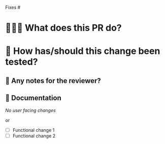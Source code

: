 <!-- IMPORTANT!
  - Every PR must reference an issue; this helps to explain the intent of the PR
 -->

Fixes #

# 👩🏻‍💻 What does this PR do? 
 <!-- Explain the changes you made, and why they're needed. Add a screenshot if you've made any UI changes!  -->

# 🧪 How has/should this change been tested? 
<!-- Explain how to setup for testing here if it is not already obvious, and how you've tested this PR. -->

## 💌 Any notes for the reviewer?
<!-- eg. Do you have any specific questions for the reviewer? Is there a high risk/complicated change they should focus on? If there are any general areas of the codebase your changes might have have touched or could cause side effects to, mention them here.-->

## 📃 Documentation
<!-- 
  - Bullet points or screenshots of any functionality/UI changes which require documentation updates. 
  - Reminder: Label the PR with: docs: external or docs: internal 
  -->
_No user facing changes_

or

- [ ] Functional change 1
- [ ] Functional change 2